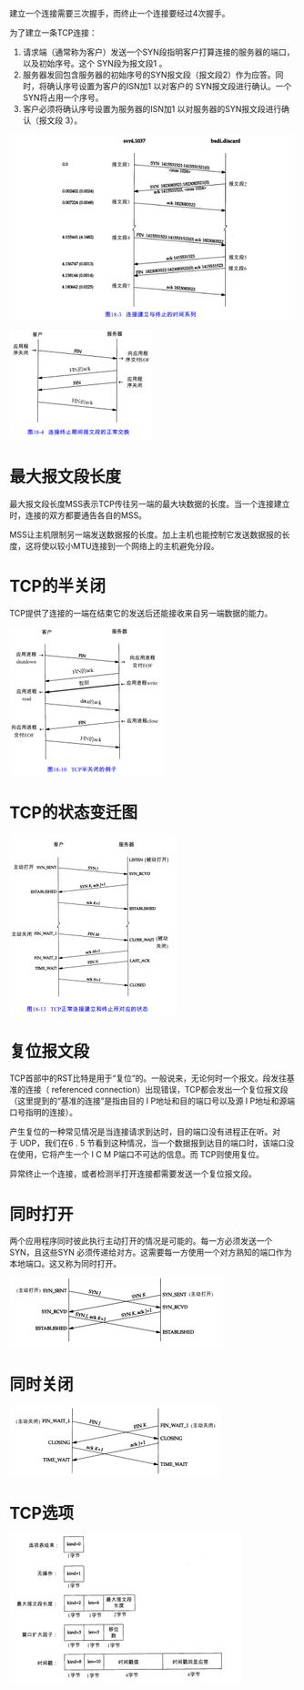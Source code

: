 建立一个连接需要三次握手，而终止一个连接要经过4次握手。

为了建立一条TCP连接：

1. 请求端（通常称为客户）发送一个SYN段指明客户打算连接的服务器的端口，以及初始序号。这个 SYN段为报文段1 。
2. 服务器发回包含服务器的初始序号的SYN报文段（报文段2）作为应答。同时，将确认序号设置为客户的ISN加1 以对客户的 SYN报文段进行确认。一个SYN将占用一个序号。
3. 客户必须将确认序号设置为服务器的ISN加1 以对服务器的SYN报文段进行确认（报文段 3）。

![img](img/chap18/img0.png)

![img](img/chap18/img1.png)

# 最大报文段长度

最大报文段长度MSS表示TCP传往另一端的最大块数据的长度。当一个连接建立时，连接的双方都要通告各自的MSS。

MSS让主机限制另一端发送数据报的长度。加上主机也能控制它发送数据报的长度，这将使以较小MTU连接到一个网络上的主机避免分段。

# TCP的半关闭

TCP提供了连接的一端在结束它的发送后还能接收来自另一端数据的能力。

![img](img/chap18/img2.png)
 

# TCP的状态变迁图

![graphic](img/chap18/img3.png)

# 复位报文段

TCP首部中的RST比特是用于“复位”的。一般说来，无论何时一个报文。段发往基准的连接（ referenced connection）出现错误，TCP都会发出一个复位报文段（这里提到的“基准的连接”是指由目的 I P地址和目的端口号以及源 I P地址和源端口号指明的连接）。

产生复位的一种常见情况是当连接请求到达时，目的端口没有进程正在听。对于 UDP，我们在6 . 5 节看到这种情况，当一个数据报到达目的端口时，该端口没在使用，它将产生一个 I C M P端口不可达的信息。而 TCP则使用复位。

异常终止一个连接，或者检测半打开连接都需要发送一个复位报文段。

# 同时打开

两个应用程序同时彼此执行主动打开的情况是可能的。每一方必须发送一个SYN，且这些SYN 必须传递给对方。这需要每一方使用一个对方熟知的端口作为本地端口。这又称为同时打开。

![graphic](img/chap18/img4.png)

# 同时关闭

![graphic](img/chap18/img5.png)

# TCP选项

![graphic](img/chap18/img6.png)

 